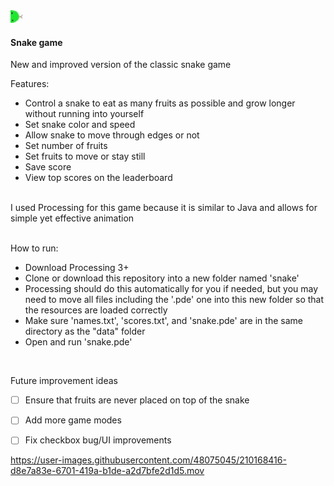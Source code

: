 <img src="/data/right.jpg" width="20px"/> 

#### Snake game

New and improved version of the classic snake game 
<br>

Features:
- Control a snake to eat as many fruits as possible and grow longer without running into yourself
- Set snake color and speed
- Allow snake to move through edges or not
- Set number of fruits
- Set fruits to move or stay still
- Save score
- View top scores on the leaderboard
<br><br>

I used Processing for this game because it is similar to Java and allows for simple yet effective animation  
<br>

How to run: 
- Download Processing 3+
- Clone or download this repository into a new folder named 'snake'
 - Processing should do this automatically for you if needed, but you may need to move all files including the '.pde' one into this new folder so that the resources are loaded correctly
- Make sure 'names.txt', 'scores.txt', and 'snake.pde' are in the same directory as the "data" folder
- Open and run 'snake.pde' 
<br>

Future improvement ideas    
- [ ] Ensure that fruits are never placed on top of the snake  
- [ ] Add more game modes  
- [ ] Fix checkbox bug/UI improvements



https://user-images.githubusercontent.com/48075045/210168416-d8e7a83e-6701-419a-b1de-a2d7bfe2d1d5.mov
